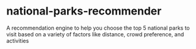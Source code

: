 # national-parks-recommender
A recommendation engine to help you choose the top 5 national parks to visit based on a variety of factors like distance, crowd preference, and activities
